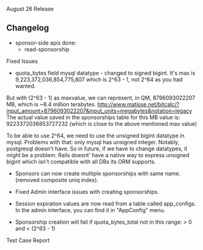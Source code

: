 
August 26 Release


## Changelog
* sponsor-side apis done:
  - read-sponsorship



Fixed Issues
* quota_bytes field mysql datatype - changed to signed bigint.
It's max is 9,223,372,036,854,775,807
which is 2^63 - 1,
not 2^64 as you had wanted.

But with (2^63 - 1) as maxvalue, we can represent, in QM, 8796093022207 MB, which is ~8.4 million terabytes. http://www.matisse.net/bitcalc/?input_amount=8796093022207&input_units=megabytes&notation=legacy
The actual value saved in the sponsorships table for this MB value is: 9223372036853727232 (which is close to the above mentioned max value)

To be able to use 2^64, we need to use the unsigned bigint datatype in mysql.
Problems with that:
only mysql has unsigned integer. Notably, postgresql doesn't have. So in future, if we have to change datatypes, it might be a problem.
Rails doesnt' have a native way to express unsigned bigint which isn't compatible with all DBs its ORM supports.

* Sponsors can now create multiple sponsorships with same name. (removed composite uniq index).

* Fixed Admin interface issues with creating sponsorships.

* Session expiration values are now read from a table called app_configs. In the admin interface, you can find it in "AppConfig" menu.

* Sponsorship creation will fail if quota_bytes_total not in this range: > 0 and < (2^63 - 1)


Test Case Report
